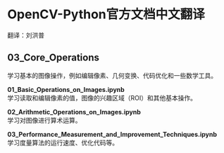 # OpenCV-Python官方文档中文翻译
翻译：刘洪普

## 03_Core_Operations
学习基本的图像操作，例如编辑像素、几何变换、代码优化和一些数学工具。

**01_Basic_Operations_on_Images.ipynb**  
学习读取和编辑像素的值，图像的兴趣区域（ROI）和其他基本操作。

**02_Arithmetic_Operations_on_Images.ipynb**  
学习对图像进行算术运算。

**03_Performance_Measurement_and_Improvement_Techniques.ipynb**  
学习度量算法的运行速度、优化代码等。